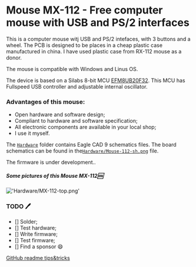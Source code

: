 # Mouse MX-112 - Free computer mouse with USB and PS/2 interfaces

This is a computer mouse witj USB and PS/2 intefaces, with 3 buttons and a wheel. The PCB is designed to be places in a cheap plastic case manufactured in china. I have used plastic case from RX-112 mouse as a donor.

The mouse is compatible with Windows and Linus OS.

The device is based on a Silabs 8-bit MCU [EFM8UB20F32](https://www.silabs.com/mcu/8-bit/efm8-universal-bee/device.efm8ub20f32g-qfp32). This MCU has Fullspeed USB controller and adjustable internal oscillator.

### Advantages of this mouse:
* Open hardware and software design;
* Compliant to hardware and software specification;
* All electronic components are available in your local shop;
* I use it myself.

The [`Hardware`](Hardware) folder contains Eagle CAD 9 schematics files. The board schematics can be found in the[`Hardware/Mouse-112-sh.png`](Hardware/Mouse-112-sh.png) file.

The firmware is under development..

##### Some pictures of this Mouse MX-112:cool:
!['Hardware/MX-112-top.png'](MX-112-top.png)

### TODO :pen:
- [] Solder;
- [] Test hardware;
- [] Write firmware;
- [] Test firmware;
- [] Find a sponsor :smile:

[GitHub readme tips&tricks](https://help.github.com/articles/basic-writing-and-formatting-syntax/)

